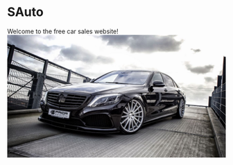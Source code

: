 # SAuto
Welcome to the free car sales website!
![mercedes_benz_s.jpg](https://github.com/lexamers/SAuto/blob/main/IMG/mercedes_benz_s.jpg)
